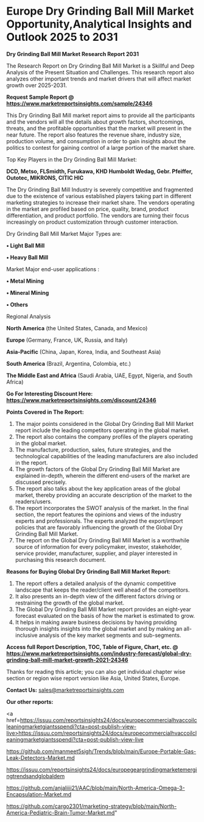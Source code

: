 # Europe Dry Grinding Ball Mill Market Opportunity,Analytical Insights and Outlook 2025 to 2031

<strong>Dry Grinding Ball Mill Market Research Report 2031</strong>

The Research Report on Dry Grinding Ball Mill Market is a Skillful and Deep Analysis of the Present Situation and Challenges. This research report also analyzes other important trends and market drivers that will affect market growth over 2025-2031.

<strong>Request Sample Report @ <a href=https://www.marketreportsinsights.com/sample/24346>https://www.marketreportsinsights.com/sample/24346</a></strong>

This Dry Grinding Ball Mill market report aims to provide all the participants and the vendors will all the details about growth factors, shortcomings, threats, and the profitable opportunities that the market will present in the near future. The report also features the revenue share, industry size, production volume, and consumption in order to gain insights about the politics to contest for gaining control of a large portion of the market share.

Top Key Players in the Dry Grinding Ball Mill Market:

<strong>DCD, Metso, FLSmidth, Furukawa, KHD Humboldt Wedag, Gebr. Pfeiffer, Outotec, MIKRONS, CITIC HIC</strong>

The Dry Grinding Ball Mill Industry is severely competitive and fragmented due to the existence of various established players taking part in different marketing strategies to increase their market share. The vendors operating in the market are profiled based on price, quality, brand, product differentiation, and product portfolio. The vendors are turning their focus increasingly on product customization through customer interaction.

Dry Grinding Ball Mill Market Major Types are:

<strong>• Light Ball Mill

• Heavy Ball Mill</strong>

Market Major end-user applications :

<strong>• Metal Mining

• Mineral Mining

• Others</strong>

Regional Analysis

</u><strong><b>North America</b></strong> (the United States, Canada, and Mexico)

<strong><b>Europe </b></strong>(Germany, France, UK, Russia, and Italy)

<strong><b>Asia-Pacific</b></strong> (China, Japan, Korea, India, and Southeast Asia)

<strong><b>South America</b></strong> (Brazil, Argentina, Colombia, etc.)

<strong><b>The Middle East and Africa</b></strong> (Saudi Arabia, UAE, Egypt, Nigeria, and South Africa)

<strong>Go For Interesting Discount Here: <a href=https://www.marketreportsinsights.com/discount/24346>https://www.marketreportsinsights.com/discount/24346</a></strong>

<strong>Points Covered in The Report:</strong>
<ol>
  <li>The major points considered in the Global Dry Grinding Ball Mill Market report include the leading competitors operating in the global market.</li>
  <li>The report also contains the company profiles of the players operating in the global market.</li>
  <li>The manufacture, production, sales, future strategies, and the technological capabilities of the leading manufacturers are also included in the report.</li>
  <li>The growth factors of the Global Dry Grinding Ball Mill Market are explained in-depth, wherein the different end-users of the market are discussed precisely.</li>
  <li>The report also talks about the key application areas of the global market, thereby providing an accurate description of the market to the readers/users.</li>
  <li>The report incorporates the SWOT analysis of the market. In the final section, the report features the opinions and views of the industry experts and professionals. The experts analyzed the export/import policies that are favorably influencing the growth of the Global Dry Grinding Ball Mill Market.</li>
  <li>The report on the Global Dry Grinding Ball Mill Market is a worthwhile source of information for every policymaker, investor, stakeholder, service provider, manufacturer, supplier, and player interested in purchasing this research document.</li>
</ol>
<strong>Reasons for Buying Global Dry Grinding Ball Mill Market Report:</strong>

<ol>
  <li>The report offers a detailed analysis of the dynamic competitive landscape that keeps the reader/client well ahead of the competitors.</li>
  <li>It also presents an in-depth view of the different factors driving or restraining the growth of the global market.</li>
  <li>The Global Dry Grinding Ball Mill Market report provides an eight-year forecast evaluated on the basis of how the market is estimated to grow.</li>
  <li>It helps in making aware business decisions by having providing thorough insights insights into the global market and by making an all-inclusive analysis of the key market segments and sub-segments.</li>
</ol>
<strong>Access full Report Description, TOC, Table of Figure, Chart, etc. @ <a href=https://www.marketreportsinsights.com/industry-forecast/global-dry-grinding-ball-mill-market-growth-2021-24346>https://www.marketreportsinsights.com/industry-forecast/global-dry-grinding-ball-mill-market-growth-2021-24346</a></strong>


Thanks for reading this article; you can also get individual chapter wise section or region wise report version like Asia, United States, Europe.

<strong>Contact Us:</strong>
sales@marketreportsinsights.com

<strong>Our other reports:</strong>

<a href=https://issuu.com/reportsinsights24/docs/europecommercialhvaccoilcleaningmarketgiantsspendi?cta=post-publish-view-live>https://issuu.com/reportsinsights24/docs/europecommercialhvaccoilcleaningmarketgiantsspendi?cta=post-publish-view-live</a>

<a href=https://github.com/manmeet5sigh/Trends/blob/main/Europe-Portable-Gas-Leak-Detectors-Market.md>https://github.com/manmeet5sigh/Trends/blob/main/Europe-Portable-Gas-Leak-Detectors-Market.md</a>

<a href=https://issuu.com/reportsinsights24/docs/europegeargrindingmarketemergingtrendsandglobaldem>https://issuu.com/reportsinsights24/docs/europegeargrindingmarketemergingtrendsandglobaldem</a>

<a href=https://github.com/anjaliiii21/AAC/blob/main/North-America-Omega-3-Encapsulation-Market.md>https://github.com/anjaliiii21/AAC/blob/main/North-America-Omega-3-Encapsulation-Market.md</a>

<a href=https://github.com/cargo2301/marketing-strategy/blob/main/North-America-Pediatric-Brain-Tumor-Market.md>https://github.com/cargo2301/marketing-strategy/blob/main/North-America-Pediatric-Brain-Tumor-Market.md</a>"
